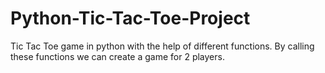 # Python-Tic-Tac-Toe-Project
Tic Tac Toe game in python with the help of different functions. By calling these functions we can create a game for 2 players.
